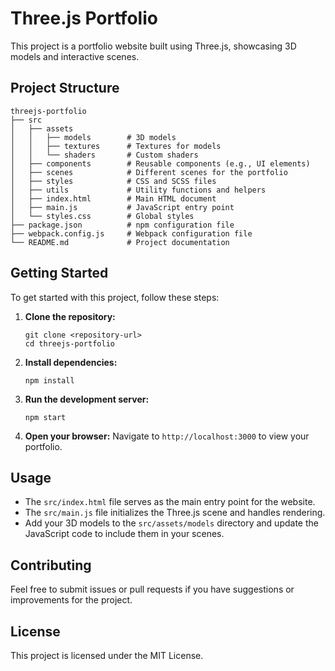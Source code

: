 # Three.js Portfolio

This project is a portfolio website built using Three.js, showcasing 3D models and interactive scenes. 

## Project Structure

```
threejs-portfolio
├── src
│   ├── assets
│   │   ├── models        # 3D models
│   │   ├── textures      # Textures for models
│   │   └── shaders       # Custom shaders
│   ├── components        # Reusable components (e.g., UI elements)
│   ├── scenes            # Different scenes for the portfolio
│   ├── styles            # CSS and SCSS files
│   ├── utils             # Utility functions and helpers
│   ├── index.html        # Main HTML document
│   ├── main.js           # JavaScript entry point
│   └── styles.css        # Global styles
├── package.json          # npm configuration file
├── webpack.config.js     # Webpack configuration file
└── README.md             # Project documentation
```

## Getting Started

To get started with this project, follow these steps:

1. **Clone the repository:**
   ```
   git clone <repository-url>
   cd threejs-portfolio
   ```

2. **Install dependencies:**
   ```
   npm install
   ```

3. **Run the development server:**
   ```
   npm start
   ```

4. **Open your browser:**
   Navigate to `http://localhost:3000` to view your portfolio.

## Usage

- The `src/index.html` file serves as the main entry point for the website.
- The `src/main.js` file initializes the Three.js scene and handles rendering.
- Add your 3D models to the `src/assets/models` directory and update the JavaScript code to include them in your scenes.

## Contributing

Feel free to submit issues or pull requests if you have suggestions or improvements for the project.

## License

This project is licensed under the MIT License.
